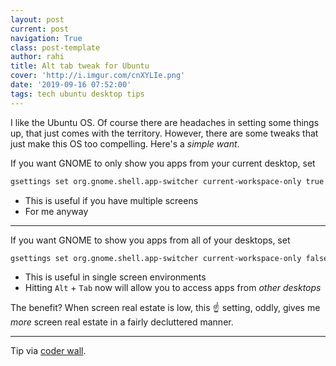 ```yaml
---
layout: post
current: post
navigation: True
class: post-template
author: rahi
title: Alt tab tweak for Ubuntu
cover: 'http://i.imgur.com/cnXYLIe.png'
date: '2019-09-16 07:52:00'
tags: tech ubuntu desktop tips
---
```


I like the Ubuntu OS. Of course there are headaches in setting some things up, that just comes with the territory. However, there are some tweaks that just make this OS too compelling. Here's a _simple want_.

If you want GNOME to only show you apps from your current desktop, set

```bash
gsettings set org.gnome.shell.app-switcher current-workspace-only true
```

- This is useful if you have multiple screens
- For me anyway

---

If you want GNOME to show you apps from all of your desktops, set

```bash
gsettings set org.gnome.shell.app-switcher current-workspace-only false
```

- This is useful in single screen environments
- Hitting `Alt` + `Tab` now will allow you to access apps from _other desktops_

The benefit? When screen real estate is low, this ☝ setting, oddly, gives me _more_ screen real estate in a fairly decluttered manner.

---

Tip via [coder wall][1].

[1]: https://coderwall.com/p/m5mhoq/gnome-3-how-to-alt-tab-windows-on-current-workspace-only
